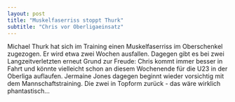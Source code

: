 ```yaml
---
layout: post
title: "Muskelfaserriss stoppt Thurk"
subtitle: "Chris vor Oberligaeinsatz"
---
```


Michael Thurk hat sich im Training einen Muskelfaserriss im Oberschenkel zugezogen. Er wird etwa zwei Wochen ausfallen. Dagegen gibt es bei zwei Langzeitverletzten erneut Grund zur Freude: Chris kommt immer besser in Fahrt und könnte vielleicht schon an diesem Wochenende für die U23 in der Oberliga auflaufen. Jermaine Jones dagegen beginnt wieder vorsichtig mit dem Mannschaftstraining. Die zwei in Topform zurück - das wäre wirklich phantastisch...


